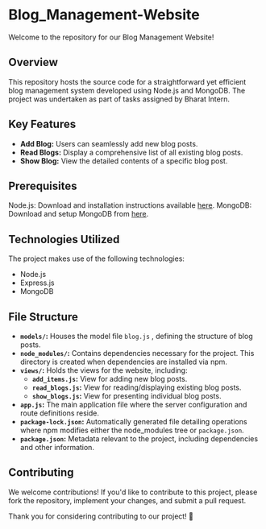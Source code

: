 # Blog_Management-Website

Welcome to the repository for our Blog Management Website!

## Overview

This repository hosts the source code for a straightforward yet efficient blog management system developed using Node.js and MongoDB. The project was undertaken as part of tasks assigned by Bharat Intern.


## Key Features 

- **Add Blog:** Users can seamlessly add new blog posts.
- **Read Blogs:** Display a comprehensive list of all existing blog posts.
- **Show Blog:** View the detailed contents of a specific blog post.

## Prerequisites

Node.js: Download and installation instructions available [here](https://nodejs.org/).
MongoDB: Download and setup MongoDB from [here](https://www.mongodb.com/try/download/community).

## Technologies Utilized
The project makes use of the following technologies:

- Node.js
- Express.js
- MongoDB

## File Structure

- **`models/`:** Houses the model file `blog.js` , defining the structure of blog posts.
- **`node_modules/`:** Contains dependencies necessary for the project. This directory is created when dependencies are installed via npm.
- **`views/`:** Holds the views for the website, including:
  - **`add_items.js`:** View for adding new blog posts.
  - **`read_blogs.js`:** View for reading/displaying existing blog posts.
  - **`show_blogs.js`:** View for presenting individual blog posts.
- **`app.js`:** The main application file where the server configuration and route definitions reside.
- **`package-lock.json`:** Automatically generated file detailing operations where npm modifies either the node_modules tree or `package.json`.
- **`package.json`:** Metadata relevant to the project, including dependencies and other information.



## Contributing

We welcome contributions! If you'd like to contribute to this project, please fork the repository, implement your changes, and submit a pull request.

Thank you for considering contributing to our project! 🚀

